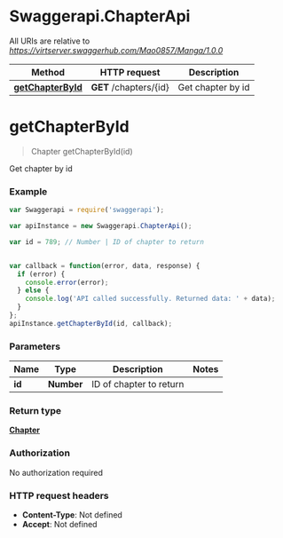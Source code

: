 # Swaggerapi.ChapterApi

All URIs are relative to *https://virtserver.swaggerhub.com/Mao0857/Manga/1.0.0*

Method | HTTP request | Description
------------- | ------------- | -------------
[**getChapterById**](ChapterApi.md#getChapterById) | **GET** /chapters/{id} | Get chapter by id


<a name="getChapterById"></a>
# **getChapterById**
> Chapter getChapterById(id)

Get chapter by id

### Example
```javascript
var Swaggerapi = require('swaggerapi');

var apiInstance = new Swaggerapi.ChapterApi();

var id = 789; // Number | ID of chapter to return


var callback = function(error, data, response) {
  if (error) {
    console.error(error);
  } else {
    console.log('API called successfully. Returned data: ' + data);
  }
};
apiInstance.getChapterById(id, callback);
```

### Parameters

Name | Type | Description  | Notes
------------- | ------------- | ------------- | -------------
 **id** | **Number**| ID of chapter to return | 

### Return type

[**Chapter**](Chapter.md)

### Authorization

No authorization required

### HTTP request headers

 - **Content-Type**: Not defined
 - **Accept**: Not defined

